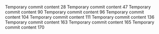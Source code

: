 Temporary commit content 28
Temporary commit content 47
Temporary commit content 90
Temporary commit content 96
Temporary commit content 104
Temporary commit content 111
Temporary commit content 136
Temporary commit content 163
Temporary commit content 165
Temporary commit content 170
